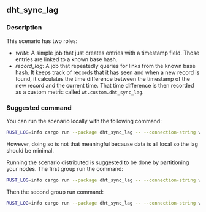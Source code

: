## dht_sync_lag

### Description

This scenario has two roles:
- _write_: A simple job that just creates entries with a timestamp field. Those entries are linked to a known base hash.
- _record_lag_: A job that repeatedly queries for links from the known base hash. It keeps track of records that it has seen
  and when a new record is found, it calculates the time difference between the timestamp of the new record and the current time.
  That time difference is then recorded as a custom metric called `wt.custom.dht_sync_lag`.

### Suggested command

You can run the scenario locally with the following command:

```bash
RUST_LOG=info cargo run --package dht_sync_lag -- --connection-string ws://localhost:8888 --agents 2 --behaviour write:1 --behaviour record_lag:1 --duration 900
```

However, doing so is not that meaningful because data is all local so the lag should be minimal.

Running the scenario distributed is suggested to be done by partitioning your nodes. The first group run the command:

```bash
RUST_LOG=info cargo run --package dht_sync_lag -- --connection-string ws://localhost:8888 --behaviour write --duration 300
```

Then the second group run command:

```bash
RUST_LOG=info cargo run --package dht_sync_lag -- --connection-string ws://localhost:8888 --behaviour record_lag --duration 900
```
